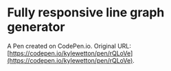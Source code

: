 # Fully responsive line graph generator

A Pen created on CodePen.io. Original URL: [https://codepen.io/kylewetton/pen/rQLoVe](https://codepen.io/kylewetton/pen/rQLoVe).

